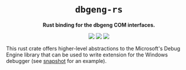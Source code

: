 <div align='center'>
  <h1><code>dbgeng-rs</code></h1>
  <p>
    <strong>Rust binding for the dbgeng COM interfaces.</strong>
  </p>
  <p>
    <a href="https://crates.io/crates/dbgeng"><img src="https://img.shields.io/crates/v/dbgeng.svg" /></a>
    <a href="https://docs.rs/dbgeng/"><img src="https://docs.rs/dbgeng/badge.svg"></a>
    <img src='https://github.com/0vercl0k/dbgeng-rs/workflows/Builds/badge.svg'/>
  </p>
</div>

This rust crate offers higher-level abstractions to the Microsoft's Debug Engine library that can be used to write extension for the Windows debugger (see [snapshot](https://github.com/0vercl0k/snapshot) for an example).
